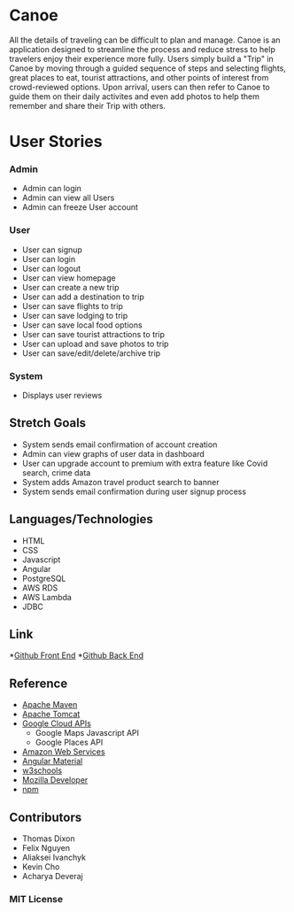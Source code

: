 # Canoe

All the details of traveling can be difficult to plan and manage. Canoe is an application designed to streamline the process and reduce stress to help travelers enjoy their experience more fully. Users simply build a "Trip" in Canoe by moving through a guided sequence of steps and selecting flights, great places to eat, tourist attractions, and other points of interest from crowd-reviewed options. Upon arrival, users can then refer to Canoe to guide them on their daily activites and even add photos to help them remember and share their Trip with others.

# User Stories
### Admin
- Admin can login
- Admin can view all Users
- Admin can freeze User account

### User
- User can signup
- User can login
- User can logout
- User can view homepage
- User can create a new trip
- User can add a destination to trip
- User can save flights to trip
- User can save lodging to trip
- User can save local food options
- User can save tourist attractions to trip
- User can upload and save photos to trip
- User can save/edit/delete/archive trip
    
### System
- Displays user reviews

## Stretch Goals
- System sends email confirmation of account creation 
- Admin can view graphs of user data in dashboard
- User can upgrade account to premium with extra feature like Covid search, crime data
- System adds Amazon travel product search to banner
- System sends email confirmation during user signup process


## Languages/Technologies
- HTML
- CSS
- Javascript
- Angular
- PostgreSQL
- AWS RDS
- AWS Lambda
- JDBC

## Link
*[Github Front End](https://github.com/210419-USF-BSN-Java/canoe-front)
*[Github Back End](https://github.com/210419-USF-BSN-Java/Canoe-Back-End)

## Reference

- [Apache Maven](https://maven.apache.org/)
- [Apache Tomcat](https://tomcat.apache.org/)
- [Google Cloud APIs](https://console.cloud.google.com/)
    - Google Maps Javascript API
    - Google Places API
- [Amazon Web Services](https://aws.amazon.com/)
- [Angular Material](https://material.angular.io/)
- [w3schools](https://www.w3schools.com/)
- [Mozilla Developer](https://developer.mozilla.org/en-US/)
- [npm](https://www.npmjs.com/get-npm)


## Contributors

- Thomas Dixon  
- Felix Nguyen  
- Aliaksei Ivanchyk 
- Kevin Cho
- Acharya Deveraj 

### MIT License
